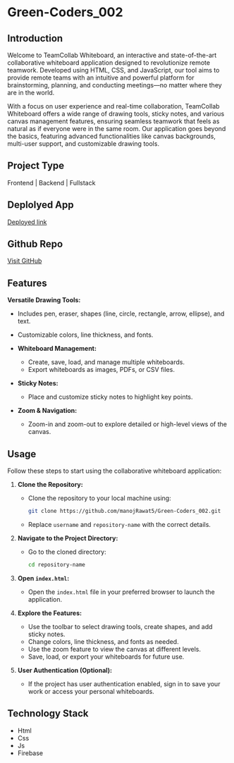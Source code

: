 # Green-Coders_002

## Introduction
Welcome to TeamCollab Whiteboard, an interactive and state-of-the-art collaborative whiteboard application designed to revolutionize remote teamwork. Developed using HTML, CSS, and JavaScript, our tool aims to provide remote teams with an intuitive and powerful platform for brainstorming, planning, and conducting meetings—no matter where they are in the world.

With a focus on user experience and real-time collaboration, TeamCollab Whiteboard offers a wide range of drawing tools, sticky notes, and various canvas management features, ensuring seamless teamwork that feels as natural as if everyone were in the same room. Our application goes beyond the basics, featuring advanced functionalities like canvas backgrounds, multi-user support, and customizable drawing tools.

## Project Type
Frontend | Backend | Fullstack

## Deplolyed App
[Deployed link](https://leojvisionboard.netlify.app/)

## Github Repo
[Visit GitHub](https://github.com/manojRawat5/Green-Coders_002)

## Features
 **Versatile Drawing Tools:** 
  - Includes pen, eraser, shapes (line, circle, rectangle, arrow, ellipse), and text.
  - Customizable colors, line thickness, and fonts.

- **Whiteboard Management:** 
  - Create, save, load, and manage multiple whiteboards.
  - Export whiteboards as images, PDFs, or CSV files.

- **Sticky Notes:** 
  - Place and customize sticky notes to highlight key points.

- **Zoom & Navigation:** 
  - Zoom-in and zoom-out to explore detailed or high-level views of the canvas.


## Usage

Follow these steps to start using the collaborative whiteboard application:

1. **Clone the Repository:**
   - Clone the repository to your local machine using:
     ```bash
     git clone https://github.com/manojRawat5/Green-Coders_002.git
     ```

   - Replace `username` and `repository-name` with the correct details.

2. **Navigate to the Project Directory:**
   - Go to the cloned directory:
     ```bash
     cd repository-name
     ```

3. **Open `index.html`:**
   - Open the `index.html` file in your preferred browser to launch the application.

4. **Explore the Features:**
   - Use the toolbar to select drawing tools, create shapes, and add sticky notes.
   - Change colors, line thickness, and fonts as needed.
   - Use the zoom feature to view the canvas at different levels.
   - Save, load, or export your whiteboards for future use.

5. **User Authentication (Optional):**
   - If the project has user authentication enabled, sign in to save your work or access your personal whiteboards.


## Technology Stack

- Html
- Css
- Js
- Firebase

